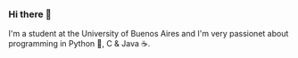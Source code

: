 ### Hi there 👋

<!--
**LuisParedes1/LuisParedes1** is a ✨ _special_ ✨ repository because its `README.md` (this file) appears on your GitHub profile.

Here are some ideas to get you started:

- 🔭 I’m currently working on ...
- 🌱 I’m currently learning ...
- 👯 I’m looking to collaborate on ...
- 🤔 I’m looking for help with ...
- 💬 Ask me about ...
- 📫 How to reach me: ...
- 😄 Pronouns: ...
- ⚡ Fun fact: ...


Self-updating README
https://dev.to/mokkapps/how-i-built-a-self-updating-readme-on-my-github-profile-418d
-->

I'm a student at the University of Buenos Aires and I'm very passionet about programming in Python 🐍, C & Java ☕. 
